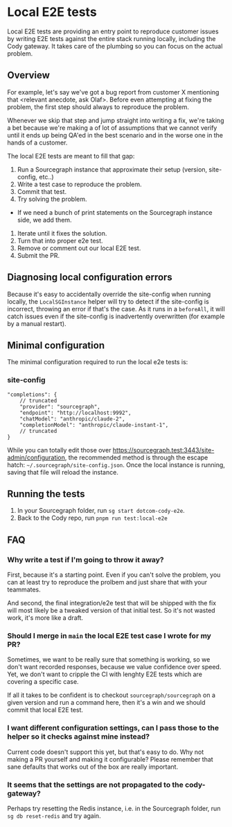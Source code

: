 # Local E2E tests 

Local E2E tests are providing an entry point to reproduce customer issues by writing E2E tests against 
the entire stack running locally, including the Cody gateway. It takes care of the plumbing so you can 
focus on the actual problem. 

## Overview 

For example, let's say we've got a bug report from customer X mentioning that <relevant anecdote, ask Olaf>. 
Before even attempting at fixing the problem, the first step should always to reproduce the problem. 

Whenever we skip that step and jump straight into writing a fix, we're taking a bet because we're making a of lot 
of assumptions that we cannot verify until it ends up being QA'ed in the best scenario and in the worse one
in the hands of a customer. 

The local E2E tests are meant to fill that gap:

1. Run a Sourcegraph instance that approximate their setup (version, site-config, etc..) 
1. Write a test case to reproduce the problem.
1. Commit that test.
1. Try solving the problem. 
  - If we need a bunch of print statements on the Sourcegraph instance side, we add them.
1. Iterate until it fixes the solution.
1. Turn that into proper e2e test. 
1. Remove or comment out our local E2E test.
1. Submit the PR. 

## Diagnosing local configuration errors

Because it's easy to accidentally override the site-config when running locally, the 
`LocalSGInstance` helper will try to detect if the site-config is incorrect, throwing an 
error if that's the case. As it runs in a `beforeAll`, it will catch issues even if the 
site-config is inadvertently overwritten (for example by a manual restart).

## Minimal configuration

The minimal configuration required to run the local e2e tests is: 

### site-config

```
"completions": {
    // truncated
    "provider": "sourcegraph",
    "endpoint": "http://localhost:9992",
    "chatModel": "anthropic/claude-2",
    "completionModel": "anthropic/claude-instant-1",
    // truncated
}
```

While you can totally edit those over https://sourcegraph.test:3443/site-admin/configuration, the 
recommended method is through the escape hatch: `~/.sourcegraph/site-config.json`. Once the local
instance is running, saving that file will reload the instance.

## Running the tests 

1. In your Sourcegraph folder, run `sg start dotcom-cody-e2e`.
1. Back to the Cody repo, run `pnpm run test:local-e2e`

## FAQ 

### Why write a test if I'm going to throw it away?

First, because it's a starting point. Even if you can't solve the problem, you can at least try
to reproduce the prolbem and just share that with your teammates. 

And second, the final integration/e2e test that will be shipped with the fix will most likely 
be a tweaked version of that initial test. So it's not wasted work, it's more like a draft.

### Should I merge in `main` the local E2E test case I wrote for my PR?

Sometimes, we want to be really sure that something is working, so we don't want recorded responses,
because we value confidence over speed. Yet, we don't want to cripple the CI with lenghty E2E tests 
which are covering a specific case. 

If all it takes to be confident is to checkout `sourcegraph/sourcegraph` on a given version and run 
a command here, then it's a win and we should commit that local E2E test.

### I want different configuration settings, can I pass those to the helper so it checks against mine instead?

Current code doesn't support this yet, but that's easy to do. Why not making a PR yourself and making it 
configurable? Please remember that sane defaults that works out of the box are really important.

### It seems that the settings are not propagated to the cody-gateway?

Perhaps try resetting the Redis instance, i.e. in the Sourcegraph folder, run `sg db reset-redis` and 
try again.
